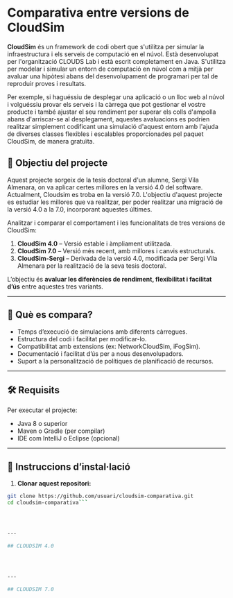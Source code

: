 # Comparativa entre versions de CloudSim

**CloudSim** és un framework de codi obert que s'utilitza per simular la infraestructura i els serveis de computació en el núvol. Està desenvolupat per l'organització CLOUDS Lab i està escrit completament en Java. S'utilitza per modelar i simular un entorn de computació en núvol com a mitjà per avaluar una hipòtesi abans del desenvolupament de programari per tal de reproduir proves i resultats.

Per exemple, si haguéssiu de desplegar una aplicació o un lloc web al núvol i volguéssiu provar els serveis i la càrrega que pot gestionar el vostre producte i també ajustar el seu rendiment per superar els colls d'ampolla abans d'arriscar-se al desplegament, aquestes avaluacions es podrien realitzar simplement codificant una simulació d'aquest entorn amb l'ajuda de diverses classes flexibles i escalables proporcionades pel paquet CloudSim, de manera gratuïta.


## 📌 Objectiu del projecte

Aquest projecte sorgeix de la tesis doctoral d'un alumne, Sergi Vila Almenara, on va aplicar certes millores en la versió 4.0 del software. Actualment, Cloudsim es troba en la versió 7.0. L'objectiu d'aquest projecte es estudiar les millores que va realitzar, per poder realitzar una migració de la versió 4.0 a la 7.0, incorporant aquestes últimes. 

Analitzar i comparar el comportament i les funcionalitats de tres versions de CloudSim:

1. **CloudSim 4.0** – Versió estable i àmpliament utilitzada.
2. **CloudSim 7.0** – Versió més recent, amb millores i canvis estructurals.
3. **CloudSim-Sergi** – Derivada de la versió 4.0, modificada per Sergi Vila Almenara per la realització de la seva tesis doctoral.

L’objectiu és **avaluar les diferències de rendiment, flexibilitat i facilitat d’ús** entre aquestes tres variants.

---

## 🧪 Què es compara?

- Temps d’execució de simulacions amb diferents càrregues.
- Estructura del codi i facilitat per modificar-lo.
- Compatibilitat amb extensions (ex: NetworkCloudSim, iFogSim).
- Documentació i facilitat d’ús per a nous desenvolupadors.
- Suport a la personalització de polítiques de planificació de recursos.

---

## 🛠️ Requisits

Per executar el projecte:

- Java 8 o superior
- Maven o Gradle (per compilar)
- IDE com IntelliJ o Eclipse (opcional)

---

## 🚀 Instruccions d’instal·lació

1. **Clonar aquest repositori:**

```bash
git clone https://github.com/usuari/cloudsim-comparativa.git
cd cloudsim-comparativa```




---

## CLOUDSIM 4.0




---

## CLOUDSIM 7.0
